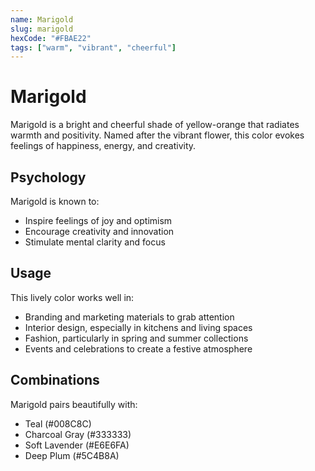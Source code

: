 ```yaml
---
name: Marigold
slug: marigold
hexCode: "#FBAE22"
tags: ["warm", "vibrant", "cheerful"]
---
```


# Marigold

Marigold is a bright and cheerful shade of yellow-orange that radiates warmth and positivity. Named after the vibrant flower, this color evokes feelings of happiness, energy, and creativity.

## Psychology

Marigold is known to:
- Inspire feelings of joy and optimism
- Encourage creativity and innovation
- Stimulate mental clarity and focus

## Usage

This lively color works well in:
- Branding and marketing materials to grab attention
- Interior design, especially in kitchens and living spaces
- Fashion, particularly in spring and summer collections
- Events and celebrations to create a festive atmosphere

## Combinations

Marigold pairs beautifully with:
- Teal (#008C8C)
- Charcoal Gray (#333333)
- Soft Lavender (#E6E6FA)
- Deep Plum (#5C4B8A)